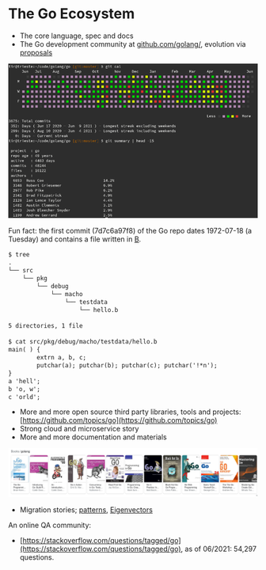 # The Go Ecosystem

* The core language, spec and docs
* The Go development community at [github.com/golang/](github.com/golang/), evolution via [proposals](https://github.com/golang/proposal)

![](static/git-cal.png)

Fun fact: the first commit (7d7c6a97f8) of the Go repo dates 1972-07-18 (a
Tuesday) and contains a file written in
[B](https://en.wikipedia.org/wiki/B_(programming_language)).

```
$ tree
.
└── src
    └── pkg
        └── debug
            └── macho
                └── testdata
                    └── hello.b

5 directories, 1 file

$ cat src/pkg/debug/macho/testdata/hello.b
main( ) {
        extrn a, b, c;
        putchar(a); putchar(b); putchar(c); putchar('!*n');
}
a 'hell';
b 'o, w';
c 'orld';
```

* More and more open source third party libraries, tools and projects: [https://github.com/topics/go](https://github.com/topics/go)
* Strong cloud and microservice story
* More and more documentation and materials

![](/static/goog_books.png)

* Migration stories; [patterns](https://apenwarr.ca/log/20190318), [Eigenvectors](https://github.com/golang-leipzig/welcome/blob/master/Slides.md#go)

An online QA community:

* [https://stackoverflow.com/questions/tagged/go](https://stackoverflow.com/questions/tagged/go),
  as of 06/2021: 54,297 questions.

